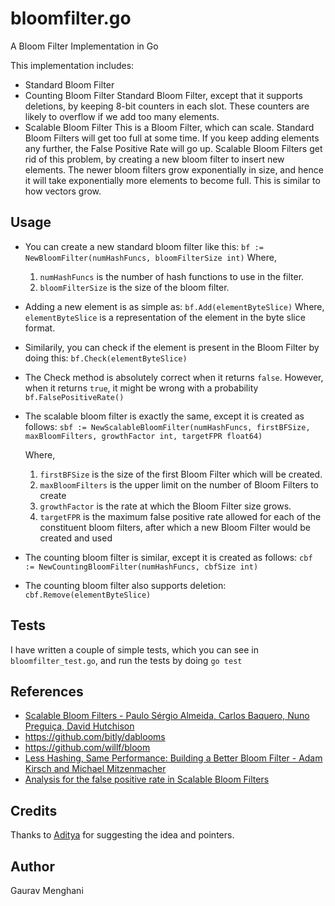 bloomfilter.go
==============

A Bloom Filter Implementation in Go

This implementation includes:
- Standard Bloom Filter
- Counting Bloom Filter
  Standard Bloom Filter, except that it supports deletions, by keeping 8-bit counters in each slot. These counters
  are likely to overflow if we add too many elements.
- Scalable Bloom Filter 
  This is a Bloom Filter, which can scale. Standard Bloom Filters will get too full at some time. If you keep adding
  elements any further, the False Positive Rate will go up. Scalable Bloom Filters get rid of this problem, by creating
  a new bloom filter to insert new elements. The newer bloom filters grow exponentially in size, and hence it will take
  exponentially more elements to become full. This is similar to how vectors grow.


Usage
-----

- You can create a new standard bloom filter like this:
`bf := NewBloomFilter(numHashFuncs, bloomFilterSize int)`
  Where,
  1. `numHashFuncs` is the number of hash functions to use in the filter.
  2. `bloomFilterSize` is the size of the bloom filter.

- Adding a new element is as simple as:
`bf.Add(elementByteSlice)`
Where, `elementByteSlice` is a representation of the element in the byte slice format.

- Similarily, you can check if the element is present in the Bloom Filter by doing this:
`bf.Check(elementByteSlice)`

- The Check method is absolutely correct when it returns `false`. However, when it returns `true`, it might 
be wrong with a probability `bf.FalsePositiveRate()`

- The scalable bloom filter is exactly the same, except it is created as follows:
`sbf := NewScalableBloomFilter(numHashFuncs, firstBFSize, maxBloomFilters, growthFactor int, targetFPR float64)`

  Where,
  1. `firstBFSize` is the size of the first Bloom Filter which will be created.
  2. `maxBloomFilters` is the upper limit on the number of Bloom Filters to create
  4. `growthFactor` is the rate at which the Bloom Filter size grows.
  5. `targetFPR` is the maximum false positive rate allowed for each of the constituent bloom filters, after which a new Bloom
  Filter would be created and used

- The counting bloom filter is similar, except it is created as follows:
`cbf := NewCountingBloomFilter(numHashFuncs, cbfSize int)`

- The counting bloom filter also supports deletion:
`cbf.Remove(elementByteSlice)`

Tests
-----
I have written a couple of simple tests, which you can see in `bloomfilter_test.go`, and run the tests by doing `go test`

References
----------
- [Scalable Bloom Filters - Paulo Sérgio Almeida, Carlos Baquero, Nuno Preguiça, David Hutchison](http://www.sciencedirect.com/science/article/pii/S0020019006003127)
- https://github.com/bitly/dablooms
- https://github.com/willf/bloom
- [Less Hashing, Same Performance: Building a Better Bloom Filter - Adam Kirsch and Michael Mitzenmacher](http://www.eecs.harvard.edu/~kirsch/pubs/bbbf/esa06.pdf)
- [Analysis for the false positive rate in Scalable Bloom Filters](http://blog.gaurav.im/?p=278)

Credits
-------
Thanks to [Aditya](https://github.com/truncs) for suggesting the idea and pointers.

Author
------
Gaurav Menghani
